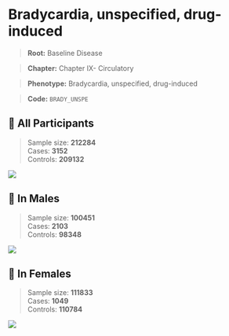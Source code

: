 # Bradycardia, unspecified, drug-induced

> **Root:** Baseline Disease  

> **Chapter:** Chapter IX- Circulatory  

> **Phenotype:** Bradycardia, unspecified, drug-induced  

> **Code:** `BRADY_UNSPE`

## 🧪 All Participants  
> Sample size: **212284**  
> Cases: **3152**  
> Controls: **209132**
<img src="/Disease/Figures/ALL/Incidence/BRADY_UNSPE.png"/>
<CsvTable src="/Disease_Data/ALL/Incidence/COX_BRADY_UNSPE.csv" label="🔍 View full results" />

## 👨 In Males  
> Sample size: **100451**  
> Cases: **2103**  
> Controls: **98348**
<img src="/Disease/Figures/Male/Incidence/BRADY_UNSPE.png"/>
<CsvTable src="/Disease_Data/Male/Incidence/COX_BRADY_UNSPE.csv" label="🔍 View full results" />

## 👩 In Females  
> Sample size: **111833**  
> Cases: **1049**  
> Controls: **110784**
<img src="/Disease/Figures/Female/Incidence/BRADY_UNSPE.png"/>
<CsvTable src="/Disease_Data/Female/Incidence/COX_BRADY_UNSPE.csv" label="🔍 View full results" />
